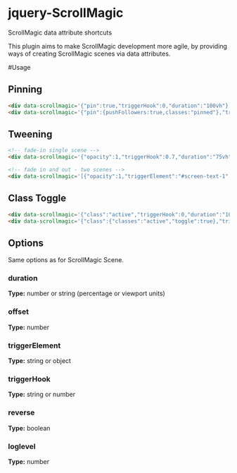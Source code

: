 # jquery-ScrollMagic
ScrollMagic data attribute shortcuts

This plugin aims to make ScrollMagic development more agile, by providing ways of creating ScrollMagic scenes via data attributes.

#Usage

## Pinning

```html
<div data-scrollmagic='{"pin":true,"triggerHook":0,"duration":"100vh"}'></div>
<div data-scrollmagic='{"pin":{pushFollowers:true,classes:"pinned"},"triggerHook":0,"duration":"100vh"}'></div>
```

## Tweening

```html
<!-- fade-in single scene -->
<div data-scrollmagic='{"opacity":1,"triggerHook":0.7,"duration":"75vh"}'></div>

<!-- fade in and out - two scenes -->
<div data-scrollmagic='[{"opacity":1,"triggerElement":"#screen-text-1","triggerHook":0.25,"duration":150},{"opacity":0,"triggerElement":"#screen-text-2","triggerHook":1,"duration":150}]'></div>
```

## Class Toggle

```html
<div data-scrollmagic='{"class":"active","triggerHook":0,"duration":"100vh"}'></div>
<div data-scrollmagic='{"class":{"classes":"active","toggle":true},"triggerHook":0,"duration":"100vh"}'></div>
```

## Options

Same options as for ScrollMagic Scene.

### duration
**Type:** number or string (percentage or viewport units)

### offset
**Type:** number

### triggerElement
**Type:** string or object

### triggerHook
**Type:** string or number

### reverse
**Type:** boolean

### loglevel
**Type:** number
